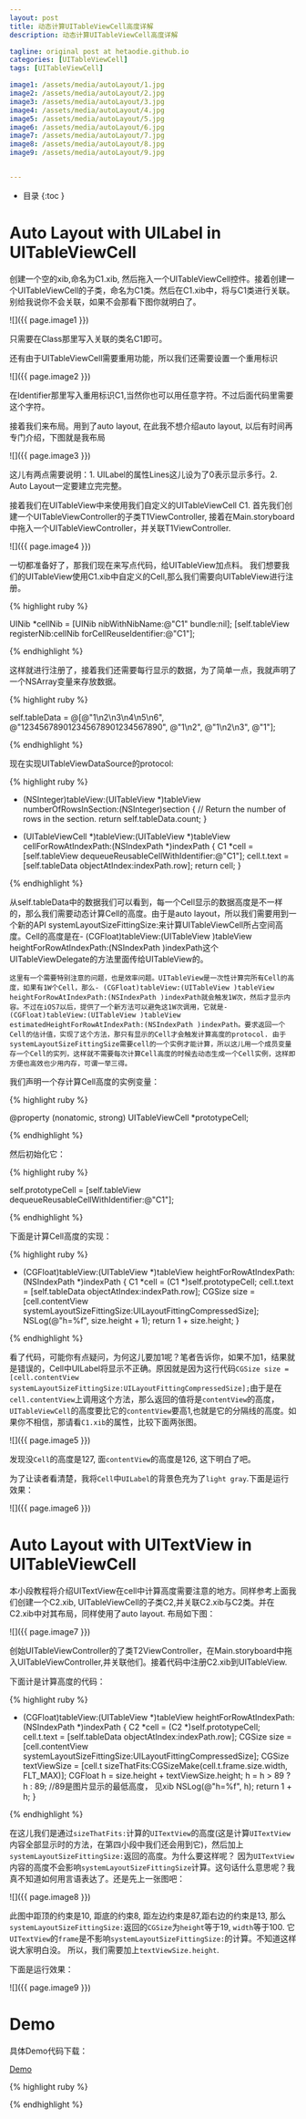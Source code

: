 ```yaml
---
layout: post
title: 动态计算UITableViewCell高度详解
description: 动态计算UITableViewCell高度详解

tagline: original post at hetaodie.github.io
categories: [UITableViewCell]
tags: [UITableViewCell]

image1: /assets/media/autoLayout/1.jpg
image2: /assets/media/autoLayout/2.jpg
image3: /assets/media/autoLayout/3.jpg
image4: /assets/media/autoLayout/4.jpg
image5: /assets/media/autoLayout/5.jpg
image6: /assets/media/autoLayout/6.jpg
image7: /assets/media/autoLayout/7.jpg
image8: /assets/media/autoLayout/8.jpg
image9: /assets/media/autoLayout/9.jpg


---
```



* 目录
 {:toc  }
 

# Auto Layout with UILabel in UITableViewCell

创建一个空的xib,命名为C1.xib, 然后拖入一个UITableViewCell控件。接着创建一个UITableViewCell的子类，命名为C1类。然后在C1.xib中，将与C1类进行关联。别给我说你不会关联，如果不会那看下图你就明白了。

![]({{ page.image1 }})

只需要在Class那里写入关联的类名C1即可。


还有由于UITableViewCell需要重用功能，所以我们还需要设置一个重用标识

![]({{ page.image2 }})

在Identifier那里写入重用标识C1,当然你也可以用任意字符。不过后面代码里需要这个字符。


接着我们来布局。用到了auto layout, 在此我不想介绍auto layout, 以后有时间再专门介绍，下图就是我布局

![]({{ page.image3 }})

这儿有两点需要说明：1. UILabel的属性Lines这儿设为了0表示显示多行。2. Auto Layout一定要建立完完整。


接着我们在UITableView中来使用我们自定义的UITableViewCell C1.
首先我们创建一个UITableViewController的子类T1ViewController, 接着在Main.storyboard中拖入一个UITableViewController，并关联T1ViewController.

![]({{ page.image4 }})

一切都准备好了，那我们现在来写点代码，给UITableView加点料。
我们想要我们的UITableView使用C1.xib中自定义的Cell,那么我们需要向UITableView进行注册。

{% highlight ruby %}

UINib *cellNib = [UINib nibWithNibName:@"C1" bundle:nil];
[self.tableView registerNib:cellNib forCellReuseIdentifier:@"C1"];

{% endhighlight %}


这样就进行注册了，接着我们还需要每行显示的数据，为了简单一点，我就声明了一个NSArray变量来存放数据。

{% highlight ruby %}

self.tableData = @[@"1\n2\n3\n4\n5\n6", @"123456789012345678901234567890", @"1\n2", @"1\n2\n3", @"1"];

{% endhighlight %}

现在实现UITableViewDataSource的protocol:

{% highlight ruby %}

- (NSInteger)tableView:(UITableView *)tableView numberOfRowsInSection:(NSInteger)section
{
    // Return the number of rows in the section.
    return self.tableData.count;
}

- (UITableViewCell *)tableView:(UITableView *)tableView cellForRowAtIndexPath:(NSIndexPath *)indexPath
{
    C1 *cell = [self.tableView dequeueReusableCellWithIdentifier:@"C1"];
    cell.t.text = [self.tableData objectAtIndex:indexPath.row];
    return cell;
}

{% endhighlight %}

从self.tableData中的数据我们可以看到，每一个Cell显示的数据高度是不一样的，那么我们需要动态计算Cell的高度。由于是auto layout，所以我们需要用到一个新的API systemLayoutSizeFittingSize:来计算UITableViewCell所占空间高度。Cell的高度是在- (CGFloat)tableView:(UITableView )tableView heightForRowAtIndexPath:(NSIndexPath )indexPath这个UITableViewDelegate的方法里面传给UITableView的。

`这里有一个需要特别注意的问题，也是效率问题。UITableView是一次性计算完所有Cell的高度，如果有1W个Cell，那么- (CGFloat)tableView:(UITableView )tableView heightForRowAtIndexPath:(NSIndexPath )indexPath就会触发1W次，然后才显示内容。不过在iOS7以后，提供了一个新方法可以避免这1W次调用，它就是- (CGFloat)tableView:(UITableView )tableView estimatedHeightForRowAtIndexPath:(NSIndexPath )indexPath。要求返回一个Cell的估计值，实现了这个方法，那只有显示的Cell才会触发计算高度的protocol. 由于systemLayoutSizeFittingSize需要cell的一个实例才能计算，所以这儿用一个成员变量存一个Cell的实列，这样就不需要每次计算Cell高度的时候去动态生成一个Cell实例，这样即方便也高效也少用内存，可谓一举三得。`

我们声明一个存计算Cell高度的实例变量：

{% highlight ruby %}

@property (nonatomic, strong) UITableViewCell *prototypeCell;

{% endhighlight %}

然后初始化它：

{% highlight ruby %}

self.prototypeCell  = [self.tableView dequeueReusableCellWithIdentifier:@"C1"];

{% endhighlight %}

下面是计算Cell高度的实现：

{% highlight ruby %}

- (CGFloat)tableView:(UITableView *)tableView heightForRowAtIndexPath:(NSIndexPath *)indexPath {
    C1 *cell = (C1 *)self.prototypeCell;
    cell.t.text = [self.tableData objectAtIndex:indexPath.row];
    CGSize size = [cell.contentView systemLayoutSizeFittingSize:UILayoutFittingCompressedSize];
    NSLog(@"h=%f", size.height + 1);
    return 1  + size.height;
}

{% endhighlight %}

看了代码，可能你有点疑问，为何这儿要加1呢？笔者告诉你，如果不加1，结果就是错误的，Cell中UILabel将显示不正确。原因就是因为这行代码`CGSize size = [cell.contentView systemLayoutSizeFittingSize:UILayoutFittingCompressedSize];`由于是在`cell.contentView`上调用这个方法，那么返回的值将是`contentView`的高度，`UITableViewCell`的高度要比它的`contentView`要高1,也就是它的分隔线的高度。如果你不相信，那请看`C1.xib`的属性，比较下面两张图。

![]({{ page.image5 }})


 发现没`Cell`的高度是127, 面`contentView`的高度是126, 这下明白了吧。

为了让读者看清楚，我将`Cell`中`UILabel`的背景色充为了`light gray`.下面是运行效果：

![]({{ page.image6 }})

# Auto Layout with UITextView in UITableViewCell



本小段教程将介绍UITextView在cell中计算高度需要注意的地方。同样参考上面我们创建一个C2.xib, UITableViewCell的子类C2,并关联C2.xib与C2类。并在C2.xib中对其布局，同样使用了auto layout. 布局如下图：

![]({{ page.image7 }})

创始UITableViewController的了类T2ViewController，在Main.storyboard中拖入UITableViewController,并关联他们。接着代码中注册C2.xib到UITableView.

下面计是计算高度的代码：

{% highlight ruby %}

- (CGFloat)tableView:(UITableView *)tableView heightForRowAtIndexPath:(NSIndexPath *)indexPath {
    C2 *cell = (C2 *)self.prototypeCell;
    cell.t.text = [self.tableData objectAtIndex:indexPath.row];
    CGSize size = [cell.contentView systemLayoutSizeFittingSize:UILayoutFittingCompressedSize];
    CGSize textViewSize = [cell.t sizeThatFits:CGSizeMake(cell.t.frame.size.width, FLT_MAX)];
    CGFloat h = size.height + textViewSize.height;
    h = h > 89 ? h : 89;  //89是图片显示的最低高度， 见xib
    NSLog(@"h=%f", h);
    return 1 + h;
}

{% endhighlight %}

在这儿我们是通过`sizeThatFits:`计算的`UITextView`的高度(这是计算`UITextView`内容全部显示时的方法，在第四小段中我们还会用到它)，然后加上`systemLayoutSizeFittingSize:`返回的高度。为什么要这样呢？ 因为`UITextView`内容的高度不会影响`systemLayoutSizeFittingSize`计算。这句话什么意思呢？我真不知道如何用言语表达了。还是先上一张图吧：

![]({{ page.image8 }})

此图中距顶的约束是10, 距底的约束8, 距左边约束是87,距右边的约束是13, 那么`systemLayoutSizeFittingSize:`返回的`CGSize`为`height`等于19, `width`等于100. 它`UITextView`的`frame`是不影响`systemLayoutSizeFittingSize:`的计算。不知道这样说大家明白没。
所以，我们需要加上`textViewSize.height`. 

下面是运行效果：

![]({{ page.image9 }})


# Demo

具体Demo代码下载：

[Demo][1]


<!--本文所用的超链接-->

[1]:https://github.com/hetaodie/CellHeightDemo-master

{% highlight ruby %}

{% endhighlight %}